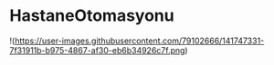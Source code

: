# HastaneOtomasyonu
!(https://user-images.githubusercontent.com/79102666/141747331-7f31911b-b975-4867-af30-eb6b34926c7f.png)
